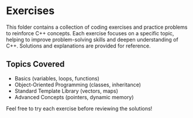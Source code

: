 # Exercises

This folder contains a collection of coding exercises and practice problems to reinforce C++ concepts. Each exercise focuses on a specific topic, helping to improve problem-solving skills and deepen understanding of C++. Solutions and explanations are provided for reference.

## Topics Covered
- Basics (variables, loops, functions)
- Object-Oriented Programming (classes, inheritance)
- Standard Template Library (vectors, maps)
- Advanced Concepts (pointers, dynamic memory)

Feel free to try each exercise before reviewing the solutions!

